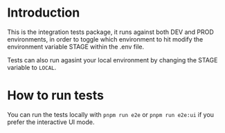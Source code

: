 # Introduction

This is the integration tests package, it runs against both DEV and PROD environments, in order to toggle which environment to hit modify the environment variable STAGE within the .env file.

Tests can also run agasint your local environment by changing the STAGE variable to `LOCAL`.

# How to run tests

You can run the tests locally with `pnpm run e2e` or `pnpm run e2e:ui` if you prefer the interactive UI mode.
